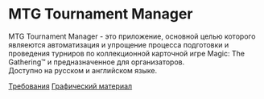# MTG Tournament Manager
MTG Tournament Manager - это приложение, основной целью которого являеются автоматизация и упрощение процесса подготовки и проведения турниров по коллекционной карточной игре Magic: The Gathering™ и предназначенное для организаторов.  
Доступно на русском и английском языке.    

[Требования](https://github.com/Bulbash3r/MTGTournamentManager/blob/master/Документы/Требования/Требования.md)
[Графический материал](https://github.com/Bulbash3r/MTGTournamentManager/tree/master/Изображения)
